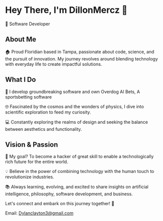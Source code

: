 # Hey There, I'm DillonMercz 👋

🚀 Software Developer

## About Me

🏠 Proud Floridian based in Tampa, passionate about code, science, and the pursuit of innovation. My journey revolves around blending technology with everyday life to create impactful solutions.

## What I Do

🌟 I develop groundbreaking software and own Overdog AI Bets, A sportsbetting software 

🤓 Fascinated by the cosmos and the wonders of physics, I dive into scientific exploration to feed my curiosity.

💻 Constantly exploring the realms of design and seeking the balance between aesthetics and functionality.

## Vision & Passion

🌟 My goal? To become a hacker of great skill to enable a technologically rich future for the entire world.

💡 Believe in the power of combining technology with the human touch to revolutionize industries.

📚 Always learning, evolving, and excited to share insights on artificial intelligence, philosophy, software development, and business.

Let's connect and embark on this journey together! 🚀

Email: Dylanclayton3@gmail.com
